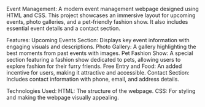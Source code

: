 Event Management:
A modern event management webpage designed using HTML and CSS. This project showcases an immersive layout for upcoming events, photo galleries, and a pet-friendly fashion show. It also includes essential event details and a contact section.

Features:
Upcoming Events Section: Displays key event information with engaging visuals and descriptions.
Photo Gallery: A gallery highlighting the best moments from past events with images.
Pet Fashion Show: A special section featuring a fashion show dedicated to pets, allowing users to explore fashion for their furry friends.
Free Entry and Food: An added incentive for users, making it attractive and accessible.
Contact Section: Includes contact information with phone, email, and address details.

Technologies Used:
HTML: The structure of the webpage.
CSS: For styling and making the webpage visually appealing.